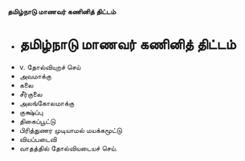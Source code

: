 **தமிழ்நாடு மாணவர் கணினித் திட்டம்**
- # தமிழ்நாடு மாணவர் கணினித் திட்டம்
- v. தோல்வியுறச் செய்
- அவமாக்கு
- கலை
- சீர்குலை
- அலங்கோலமாக்கு
- குக்ஷ்ப்பு
- திகைப்பூட்டு
- பிரித்துணர முடியாமல் மயக்கமூட்டு
- வியப்படைவி
- வாதத்தில் தோல்வியடையச் செய்.

